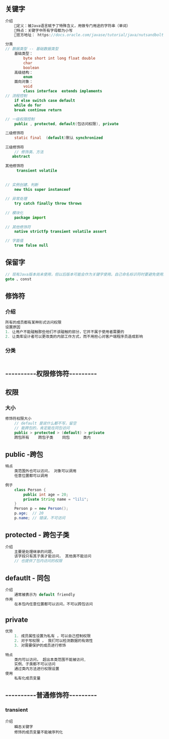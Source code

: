 ## 关键字

```java
介绍
    定义：被Java语言赋予了特殊含义，用做专门用途的字符串（单词）
	特点：关键字中所有字母都为小写
	官方地址： https://docs.oracle.com/javase/tutorial/java/nutsandbolts/_keywords.html

分类
// 数据类型 -- 基础数据类型
    基础类型：
    	byte short int long float double
    	char 
    	boolean
    高级结构： 
    	enum
    面向对象：  
    	void 
    	class interface  extends implements
// 流程控制
    if else switch case default
	while do for 
    break continue return    
        
// 一级权限控制
    public , protected, default(包访问权限), private     

二级修饰符
    static final  (default)默认 synchronized
    
三级修饰符
    // 修饰类、方法
   abstract
    
其他修饰符
     transient volatile  
        
        
// 实例创建、判断
	new this super instanceof 
        
// 异常处理        
	try catch finally throw throws        
        
// 模块化
	package import        
        
// 其他修饰符
	native strictfp transient volatile assert  

// 字面值
	true false null       
```



## 保留字

```java
// 现有Java版本尚未使用，但以后版本可能会作为关键字使用。自己命名标识符时要避免使用这些保留字
goto 、const
```



## 修饰符

### 介绍

```java
所有的成员都有某种形式访问权限
设置原因
1. 让用户不能碰触那些他们不该碰触的部分，它并不属于使用者需要的
2. 让类库设计者可以更改类的内部工作方式，而不用担心对客户端程序员造成影响
```



### 分类

```java

```





## ----------权限修饰符---------

## 权限

### 大小

```java
修饰符权限大小
    // default 是说什么都不写，留空 
    // 能跨包的，肯定能在同包访问
    public > protected > (default) > private
	跨包所有    跨包子类    同包      类内
```



## public -跨包

```java
特点
    类范围外也可以访问， 对象可以调用
    任意位置都可以调用
    
例子
    class Person {
        public int age = 20;
        private String name = "lili";
    }
	Person p = new Person();
	p.age;  // 20
	p.name; // 错误，不可访问
```

## protected - 跨包子类

```java
介绍
    主要是处理继承的问题，
    该字段只有其子类才能访问， 其他类不能访问
    // 也提供了包内访问的权限
```



## defautlt  - 同包

```java
介绍
    通常被表示为 default friendly
作用
    在本包内任意位置都可以访问，不可以跨包访问
```



## private

```java
优势
	1. 成员属性设置为私有 ，可以自己控制权限
	2. 对于写权限 ， 我们可以检测数据的有效性
    3. 对需要保护的成员进行修饰
    
特点
   	类内可以访问， 超出本类范围不能被访问,
	实例、子类都不可以访问
    通过类内方法进行权限设置
使用
    私有化成员变量
```









## ----------普通修饰符---------





### transient

```
介绍
	瞬态关键字
	修饰的成员变量不能被序列化
```





